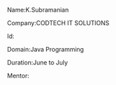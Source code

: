 Name:K.Subramanian

Company:CODTECH IT SOLUTIONS

Id:

Domain:Java Programming

Duration:June to July

Mentor:

